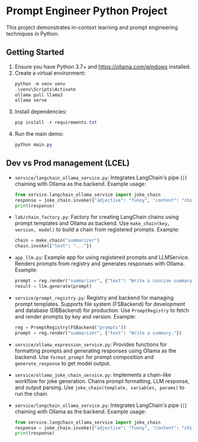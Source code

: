 # Prompt Engineer Python Project

This project demonstrates in-context learning and prompt engineering techniques in Python. 

## Getting Started
1. Ensure you have Python 3.7+ and https://ollama.com/windows installed.
2. Create a virtual environment:
   ```powershell
   python -m venv venv
   .\venv\Scripts\Activate
   ollama pull llama3
   ollama serve
   ```
3. Install dependencies:
   ```powershell
   pip install -r requirements.txt
   ```
4. Run the main demo:
   ```powershell
   python main.py
   ```
## Dev vs Prod management (LCEL)
- `service/langchain_ollama_service.py`: Integrates LangChain's pipe (`|`) chaining with Ollama as the backend. Example usage:
   ```python
   from service.langchain_ollama_service import joke_chain
   response = joke_chain.invoke({"adjective": "funny", "content": "chickens"})
   print(response)
   ```

- `lab/chain_factory.py`: Factory for creating LangChain chains using prompt templates and Ollama as backend. Use `make_chain(key, version, model)` to build a chain from registered prompts. Example:
   ```python
   chain = make_chain("summarizer")
   chain.invoke({"text": "..."})
   ```

- `app_llm.py`: Example app for using registered prompts and LLMService. Renders prompts from registry and generates responses with Ollama. Example:
   ```python
   prompt = reg.render("summarizer", {"text": "Write a concise summary of LangChain."})
   result = llm.generate(prompt)

- `service/prompt_registry.py`: Registry and backend for managing prompt templates. Supports file system (FSBackend) for development and database (DBBackend) for production. Use `PromptRegistry` to fetch and render prompts by key and version. Example:
   ```python
   reg = PromptRegistry(FSBackend("prompts"))
   prompt = reg.render("summarizer", {"text": "Write a summary."})
   ```

- `service/ollama_expression_service.py`: Provides functions for formatting prompts and generating responses using Ollama as the backend. Use `format_prompt` for prompt composition and `generate_response` to get model output.

- `service/ollama_joke_chain_service.py`: Implements a chain-like workflow for joke generation. Chains prompt formatting, LLM response, and output parsing. Use `joke_chain(template, variables, params)` to run the chain.

- `service/langchain_ollama_service.py`: Integrates LangChain's pipe (`|`) chaining with Ollama as the backend. Example usage:
   ```python
   from service.langchain_ollama_service import joke_chain
   response = joke_chain.invoke({"adjective": "funny", "content": "chickens"})
   print(response)
   ```

